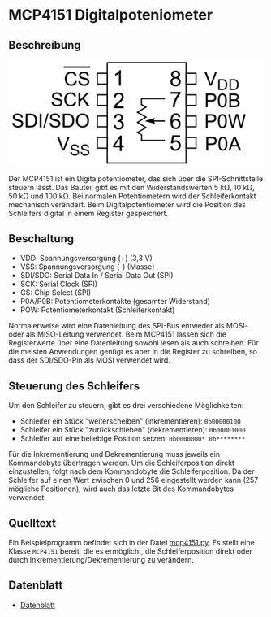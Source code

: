 # MCP4151 Digitalpoteniometer

## Beschreibung

![MCP4151](doc/mcp4151_pinout.png)

Der MCP4151 ist ein Digitalpotentiometer, das sich über die SPI-Schnittstelle 
steuern lässt. Das Bauteil gibt es mit den Widerstandswerten 5 kΩ, 10 kΩ, 50 
kΩ und 100 kΩ. Bei normalen Potentiometern wird der Schleiferkontakt 
mechanisch verändert. Beim Digitalpotentiometer wird die Position des 
Schleifers digital in einem Register gespeichert.

## Beschaltung

- VDD: Spannungsversorgung (+) (3,3 V)
- VSS: Spannungsversorgung (-) (Masse)
- SDI/SDO: Serial Data In / Serial Data Out (SPI)
- SCK: Serial Clock (SPI)
- CS: Chip Select (SPI)
- P0A/P0B: Potentiometerkontakte (gesamter Widerstand)
- POW: Potentiometerkontakt (Schleiferkontakt)

Normalerweise wird eine Datenleitung des SPI-Bus entweder als MOSI- oder als 
MISO-Leitung verwendet. Beim MCP4151 lassen sich die Registerwerte über eine 
Datenleitung sowohl lesen als auch schreiben. Für die meisten Anwendungen 
genügt es aber in die Register zu schreiben, so dass der SDI/SDO-Pin als MOSI 
verwendet wird.

## Steuerung des Schleifers

Um den Schleifer zu steuern, gibt es drei verschiedene Möglichkeiten:
- Schleifer ein Stück "weiterscheiben" (inkrementieren): `0b00000100`
- Schleifer ein Stück "zurückschieben" (dekrementieren): `0b00001000`
- Schleifer auf eine beliebige Position setzen: `0b0000000* 0b********`

Für die Inkrementierung und Dekrementierung muss jeweils ein Kommandobyte 
übertragen werden. Um die Schleiferposition direkt einzustellen, folgt nach 
dem Kommandobyte die Schleiferposition. Da der Schleifer auf einen Wert 
zwischen 0 und 256 eingestellt werden kann (257 mögliche Positionen), wird 
auch das letzte Bit des Kommandobytes verwendet.


## Quelltext

Ein Beispielprogramm befindet sich in der Datei [mcp4151.py](mcp4151.py). 
Es stellt eine Klasse `MCP4151` bereit, die es ermöglicht, die 
Schleiferposition direkt oder durch Inkrementierung/Dekrementierung zu 
verändern.

## Datenblatt

- [Datenblatt](doc/mcp4151_datasheet.pdf)
